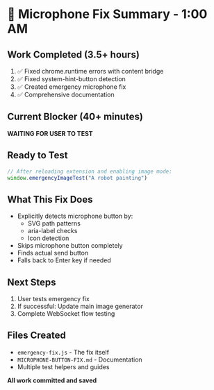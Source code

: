 # 🎯 Microphone Fix Summary - 1:00 AM

## Work Completed (3.5+ hours)
1. ✅ Fixed chrome.runtime errors with content bridge
2. ✅ Fixed system-hint-button detection
3. ✅ Created emergency microphone fix
4. ✅ Comprehensive documentation

## Current Blocker (40+ minutes)
**WAITING FOR USER TO TEST**

## Ready to Test
```javascript
// After reloading extension and enabling image mode:
window.emergencyImageTest("A robot painting")
```

## What This Fix Does
- Explicitly detects microphone button by:
  - SVG path patterns
  - aria-label checks
  - Icon detection
- Skips microphone button completely
- Finds actual send button
- Falls back to Enter key if needed

## Next Steps
1. User tests emergency fix
2. If successful: Update main image generator
3. Complete WebSocket flow testing

## Files Created
- `emergency-fix.js` - The fix itself
- `MICROPHONE-BUTTON-FIX.md` - Documentation
- Multiple test helpers and guides

**All work committed and saved**